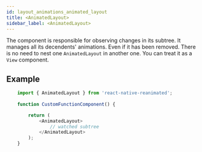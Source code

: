 ```yaml
---
id: layout_animations_animated_layout
title: <AnimatedLayout>
sidebar_label: <AnimatedLayout>
---
```

The component is responsible for observing changes in its subtree. It manages all its decendents' animations. Even if it has been removed. There is no need to nest one `AnimatedLayout` in another one. You can treat it as a `View` component.

## Example
```js
    import { AnimatedLayout } from 'react-native-reanimated';
    
    function CustomFunctionComponent() {

        return (
            <AnimatedLayout>
                // watched subtree
            </AnimatedLayout>
        );
    }
```



